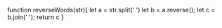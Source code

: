 function reverseWords(str){
 let a = str.split(' ')
    let b = a.reverse();
   let c = b.join(' ');
  return c
}